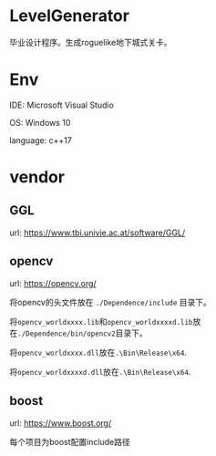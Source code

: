 # LevelGenerator
毕业设计程序。生成roguelike地下城式关卡。

# Env

IDE: Microsoft Visual Studio

OS: Windows 10

language: c++17

# vendor

## GGL

url: https://www.tbi.univie.ac.at/software/GGL/

## opencv

url: https://opencv.org/

将opencv的头文件放在 `./Dependence/include` 目录下。

将`opencv_worldxxxx.lib`和`opencv_worldxxxxd.lib`放在`./Dependence/bin/opencv2`目录下。

将`opencv_worldxxxx.dll`放在`.\Bin\Release\x64`.

将`opencv_worldxxxxd.dll`放在`.\Bin\Release\x64`.

## boost

url: https://www.boost.org/

每个项目为boost配置include路径

